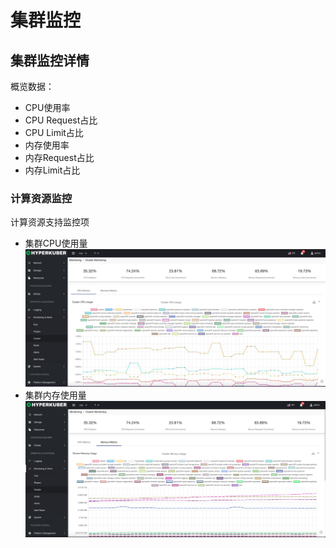 # 集群监控

## 集群监控详情
概览数据：
* CPU使用率
* CPU Request占比
* CPU Limit占比
* 内存使用率
* 内存Request占比
* 内存Limit占比

### 计算资源监控
计算资源支持监控项
* 集群CPU使用量
![Minion](../../../assets/images/monitoring/cluster-cpu.jpg)
* 集群内存使用量
![Minion](../../../assets/images/monitoring/cluster-memory.jpg)
